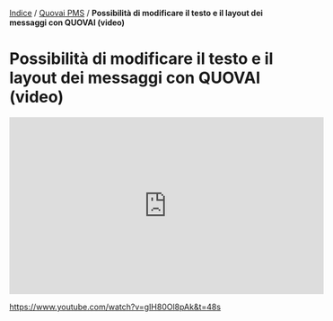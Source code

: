 [Indice](index.md) / [Quovai PMS](quovai-pms-it.md) / **Possibilità di modificare il testo e il layout dei messaggi con QUOVAI (video)**

# Possibilità di modificare il testo e il layout dei messaggi con QUOVAI (video)

<iframe width="560" height="315" src="https://www.youtube.com/embed/gIH80Ol8pAk" frameborder="0" allow="accelerometer; autoplay; encrypted-media; gyroscope; picture-in-picture" allowfullscreen></iframe>

https://www.youtube.com/watch?v=gIH80Ol8pAk&t=48s
